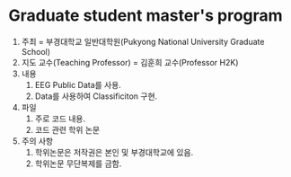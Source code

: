 # Graduate student master's program

1. 주최 = 부경대학교 일반대학원(Pukyong National University Graduate School)
2. 지도 교수(Teaching Professor) = 김훈희 교수(Professor H2K)
3. 내용
   1) EEG Public Data를 사용.
   2) Data를 사용하여 Classificiton 구현.
4. 파일
   1) 주로 코드 내용.
   2) 코드 관련 학위 논문
5. 주의 사항
   1) 학위논문은 저작권은 본인 및 부경대학교에 있음.
   2) 학위논문 무단복제를 금함.
      
